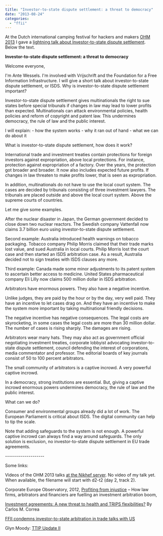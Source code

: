 ```yaml
---
title: "Investor-to-state dispute settlement: a threat to democracy"
date: "2013-08-24"
categories: 
  - "ffii"
---
```


At the Dutch international camping festival for hackers and makers [OHM 2013](https://ohm2013.org/site/) I gave a [lightning talk about Investor-to-state dispute settlement](https://program.ohm2013.org/event/374.html). Below the text.

**Investor-to-state dispute settlement: a threat to democracy**

Welcome everyone,

I'm Ante Wessels. I'm involved with Vrijschrift and the Foundation for a Free Information Infrastructure. I will give a short talk about investor-to-state dispute settlement, or ISDS. Why is investor-to-state dispute settlement important?

Investor-to-state dispute settlement gives multinationals the right to sue states before special tribunals if changes in law may lead to lower profits than expected. Multinationals can attack environmental policies, health policies and reform of copyright and patent law. This undermines democracy, the rule of law and the public interest.

I will explain: - how the system works - why it ran out of hand - what we can do about it

What is investor-to-state dispute settlement, how does it work?

International trade and investment treaties contain protections for foreign investors against expropriation, above local protections. For instance, protection against expropriation of a factory. Over the years, the protection got broader and broader. It now also includes expected future profits. If changes in law threaten to make profits lower, that is seen as expropriation.

In addition, multinationals do not have to use the local court system. The cases are decided by tribunals consisting of three investment lawyers. The tribunals are placed outside and above the local court system. Above the supreme courts of countries.

Let me give some examples.

After the nuclear disaster in Japan, the German government decided to close down two nuclear reactors. The Swedish company Vattenfall now claims 3.7 billion euro using investor-to-state dispute settlement.

Second example: Australia introduced health warnings on tobacco packaging. Tobacco company Philip Morris claimed that their trade marks lost value, and sued Australia in local courts. Philip Morris lost the court case and then started an ISDS arbitration case. As a result, Australia decided not to sign treaties with ISDS clauses any more.

Third example: Canada made some minor adjustments to its patent system to ascertain better access to medicine. United States pharmaceutical company Eli Lilly now claims 500 million dollar in ISDS arbitration.

Arbitrators have enormous powers. They also have a negative incentive.

Unlike judges, they are paid by the hour or by the day, very well paid. They have an incentive to let cases drag on. And they have an incentive to make the system more important by taking multinational friendly decisions.

The negative incentive has negative consequences. The legal costs are skyrocketing, in some cases the legal costs are more than 30 million dollar. The number of cases is rising sharply. The damages are rising.

Arbitrators wear many hats. They may also act as government official negotiating investment treaties, corporate lobbyist advocating investor-to-state dispute settlement, council defending the interest of corporations, media commentator and professor. The editorial boards of key journals consist of 50 to 100 percent arbitrators.

The small community of arbitrators is a captive incrowd. A very powerful captive incrowd.

In a democracy, strong institutions are essential. But, giving a captive incrowd enormous powers undermines democracy, the rule of law and the public interest.

What can we do?

Consumer and environmental groups already did a lot of work. The European Parliament is critical about ISDS. The digital community can help to tip the scale.

Note that adding safeguards to the system is not enough. A powerful captive incrowd can always find a way around safeguards. The only solution is exclusion, no investor-to-state dispute settlement in EU trade agreements.

\--------------------

Some links:

Videos of the OHM 2013 talks [at the Nikhef server](http://bofh.nikhef.nl/events/OHM/video/). No video of my talk yet. When available, the filename will start with d2-t2 (day 2, track 2).

Corporate Europe Observatory, 2012, [Profiting from injustice](http://corporateeurope.org/publications/profiting-from-injustice) – How law firms, arbitrators and financiers are fuelling an investment arbitration boom,

[Investment agreements: A new threat to health and TRIPS flexibilities?](http://www.bilaterals.org/spip.php?article23414) By Carlos M. Correa

[FFII condemns investor-to-state arbitration in trade talks with US](http://acta.ffii.org/?p=1913)

Glyn Moody: [TTIP Update II](http://blogs.computerworlduk.com/open-enterprise/2013/08/ttip-update-ii/index.htm)
